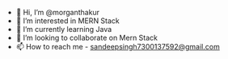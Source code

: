 - 👋 Hi, I’m @morganthakur
- 👀 I’m interested in MERN Stack
- 🌱 I’m currently learning Java
- 💞️ I’m looking to collaborate on Mern Stack
- 📫 How to reach me - sandeepsingh7300137592@gmail.com

<!---
morganthakur/morganthakur is a ✨ special ✨ repository because its `README.md` (this file) appears on your GitHub profile.
You can click the Preview link to take a look at your changes.
--->

